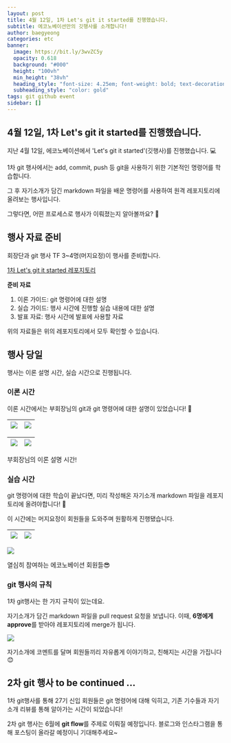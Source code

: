```yaml
---
layout: post
title: 4월 12일, 1차 Let's git it started를 진행했습니다.
subtitle: 에코노베이션만의 깃행사를 소개합니다!
author: baegyeong
categories: etc
banner:
  image: https://bit.ly/3wvZC5y
  opacity: 0.618
  background: "#000"
  height: "100vh"
  min_height: "38vh"
  heading_style: "font-size: 4.25em; font-weight: bold; text-decoration: underline"
  subheading_style: "color: gold"
tags: git github event
sidebar: []
---
```


## 4월 12일, 1차 Let's git it started를 진행했습니다.

지난 4월 12일, 에코노베이션에서 'Let's git it started'(깃행사)를 진행했습니다. 💻

1차 git 행사에서는 add, commit, push 등 git을 사용하기 위한 기본적인 명령어를 학습합니다.

그 후 자기소개가 담긴 markdown 파일을 배운 명령어를 사용하여 원격 레포지토리에 올려보는 행사입니다.

그렇다면, 어떤 프로세스로 행사가 이뤄졌는지 알아볼까요? 👀

## 행사 자료 준비

회장단과 git 행사 TF 3~4명(머지요정)이 행사를 준비합니다.

[1차 Let's git it started 레포지토리](<https://github.com/JNU-econovation/Let-s-git-it-started/tree/2024-1/1st_Let_s_git_it_started(Git_tutorial)>)

**준비 자료**

1. 이론 가이드: git 명령어에 대한 설명
2. 실습 가이드: 행사 시간에 진행할 실습 내용에 대한 설명
3. 발표 자료: 행사 시간에 발표에 사용할 자료

위의 자료들은 위의 레포지토리에서 모두 확인할 수 있습니다.

## 행사 당일

행사는 이론 설명 시간, 실습 시간으로 진행됩니다.

### 이론 시간

이론 시간에서는 부회장님의 git과 git 명령어에 대한 설명이 있었습니다! 🙌

| <img src="https://github.com/JNU-econovation/JNU-econovation.github.io/assets/102566546/b51b953d-f7f1-45b7-aad0-276822ea3f82"> | <img src="https://github.com/JNU-econovation/JNU-econovation.github.io/assets/102566546/4acdb780-5298-44ba-85da-b724964a0d7d"> |
| ------------------------------------------------------------------------------------------------------------------------------ | ------------------------------------------------------------------------------------------------------------------------------ |

| <img src="https://github.com/JNU-econovation/JNU-econovation.github.io/assets/102566546/30c7ab3c-3cc3-4a41-bb08-84247d7b88cd"> | <img src="https://github.com/JNU-econovation/JNU-econovation.github.io/assets/102566546/22863b19-c92d-48f0-90b9-0cae505da532"> |
| ------------------------------------------------------------------------------------------------------------------------------ | ------------------------------------------------------------------------------------------------------------------------------ |

<p style="font-size:0.9rem">부회장님의 이론 설명 시간!</p>

### 실습 시간

git 명령어에 대한 학습이 끝났다면, 미리 작성해온 자기소개 markdown 파일을 레포지토리에 올려야합니다! 📢

이 시간에는 머지요정이 회원들을 도와주며 원활하게 진행됐습니다.

| <img src="https://github.com/JNU-econovation/JNU-econovation.github.io/assets/102566546/738775a5-c23d-487f-bc8b-42116bcf96c5"> | <img src="https://github.com/JNU-econovation/JNU-econovation.github.io/assets/102566546/2de95e6c-2792-4630-bfca-ba6203014595"> |
| ------------------------------------------------------------------------------------------------------------------------------ | ------------------------------------------------------------------------------------------------------------------------------ |

<img src="https://github.com/JNU-econovation/JNU-econovation.github.io/assets/102566546/06350727-c5aa-4f91-9720-5f8c9d7ac436">

<p style="font-size:0.9rem">열심히 참여하는 에코노베이션 회원들😎</p>

### git 행사의 규칙

1차 git행사는 한 가지 규칙이 있는데요.

자기소개가 담긴 markdown 파일을 pull request 요청을 보냅니다.
이때, **6명에게 approve**를 받아야 레포지토리에 merge가 됩니다.

<img src="https://github.com/JNU-econovation/JNU-econovation.github.io/assets/102566546/a5ba7ed8-71b1-4609-af2f-ea7e09104890">

자기소개에 코멘트를 달며 회원들끼리 자유롭게 이야기하고, 친해지는 시간을 가집니다😊

## 2차 git 행사 to be continued ...

1차 git행사를 통해 27기 신입 회원들은 git 명령어에 대해 익히고, 기존 기수들과 자기소개 리뷰를 통해 알아가는 시간이 되었습니다!

2차 git 행사는 6월에 **git flow**를 주제로 이뤄질 예정입니다. 블로그와 인스타그램을 통해 포스팅이 올라갈 예정이니 기대해주세요~
